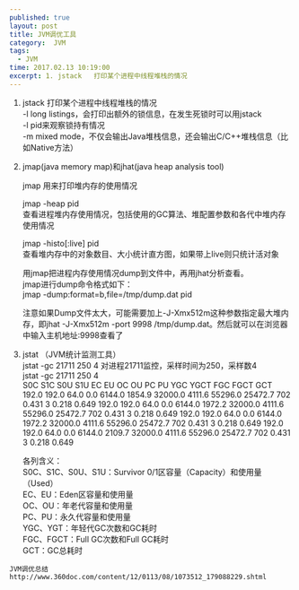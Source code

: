 ```yaml
---
published: true
layout: post
title: JVM调优工具
category:  JVM
tags: 
  - JVM
time: 2017.02.13 10:19:00
excerpt: 1. jstack   打印某个进程中线程堆栈的情况  
---
```


1. jstack   打印某个进程中线程堆栈的情况  
-l long listings，会打印出额外的锁信息，在发生死锁时可以用jstack  
-l pid来观察锁持有情况  
-m mixed mode，不仅会输出Java堆栈信息，还会输出C/C++堆栈信息（比如Native方法）

<!--more-->

2. jmap(java memory map)和jhat(java heap analysis tool)  

    jmap 用来打印堆内存的使用情况

    jmap -heap pid  
    查看进程堆内存使用情况，包括使用的GC算法、堆配置参数和各代中堆内存使用情况

    jmap -histo[:live] pid  
查看堆内存中的对象数目、大小统计直方图，如果带上live则只统计活对象

    用jmap把进程内存使用情况dump到文件中，再用jhat分析查看。  
jmap进行dump命令格式如下：  
   jmap -dump:format=b,file=/tmp/dump.dat  pid

    注意如果Dump文件太大，可能需要加上-J-Xmx512m这种参数指定最大堆内存，即jhat -J-Xmx512m -port 9998        /tmp/dump.dat。然后就可以在浏览器中输入主机地址:9998查看了

3. jstat （JVM统计监测工具）  
jstat -gc 21711 250 4  对进程21711监控，采样时间为250，采样数4  
jstat -gc 21711 250 4  
S0C    S1C    S0U    S1U      EC       EU        OC         OU       PC     PU    YGC     YGCT    FGC    FGCT     GCT  
192.0  192.0   64.0   0.0    6144.0   1854.9   32000.0     4111.6   55296.0 25472.7    702    0.431   3      0.218    0.649
192.0  192.0   64.0   0.0    6144.0   1972.2   32000.0     4111.6   55296.0 25472.7    702    0.431   3      0.218    0.649
192.0  192.0   64.0   0.0    6144.0   1972.2   32000.0     4111.6   55296.0 25472.7    702    0.431   3      0.218    0.649
192.0  192.0   64.0   0.0    6144.0   2109.7   32000.0     4111.6   55296.0 25472.7    702    0.431   3      0.218    0.649


    各列含义：  
    S0C、S1C、S0U、S1U：Survivor 0/1区容量（Capacity）和使用量（Used）  
    EC、EU：Eden区容量和使用量  
    OC、OU：年老代容量和使用量  
    PC、PU：永久代容量和使用量  
    YGC、YGT：年轻代GC次数和GC耗时  
    FGC、FGCT：Full GC次数和Full GC耗时  
    GCT：GC总耗时

```
JVM调优总结
http://www.360doc.com/content/12/0113/08/1073512_179088229.shtml
```